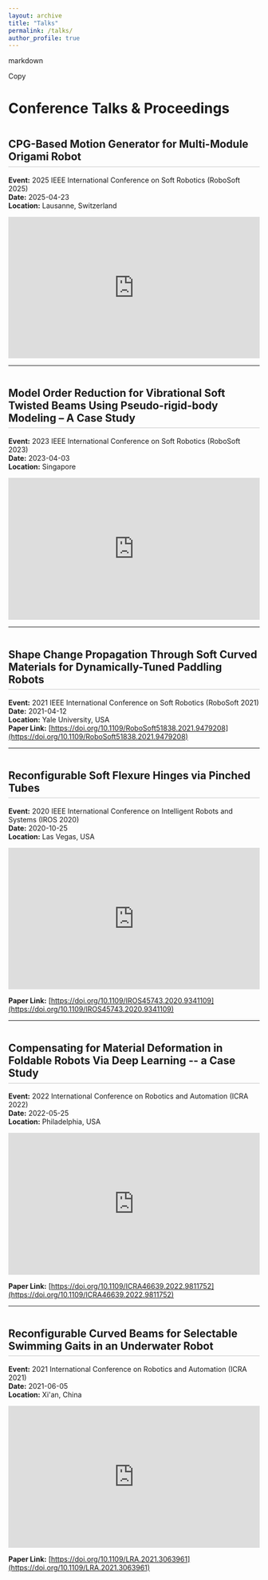 ```yaml
---
layout: archive
title: "Talks"
permalink: /talks/
author_profile: true
---
```


<style>
/* Style just for this page */
.custom-table-container {
  overflow-x: auto;
  margin-bottom: 1.5em;
}
.custom-teaching-table {
  width: 100%;
  border-collapse: collapse;
  background: #fcfcfc;
  font-size: 0.98em;
  margin-bottom: 0.5em;
}
.custom-teaching-table th, .custom-teaching-table td {
  border: 1px solid #e0e0e0;
  padding: 0.55em 0.7em;
  text-align: left;
  vertical-align: top;
}
.custom-teaching-table th {
  background: #f5f5f5;
  font-weight: 700;
}
.custom-teaching-table tr:nth-child(even) {
  background: #fafbfc;
}
.custom-table-footnote {
  font-size: 0.92em;
  margin-top: 0.2em;
  color: #555;
}
h2, h3 {
  margin-top: 2em;
  border-bottom: 2px solid #e1e1e1;
  padding-bottom: 0.3em;
  margin-bottom: 0.8em;
}
</style>

markdown

Copy
<style>
.video-container {
  position: relative;
  padding-bottom: 56.25%;
  height: 0;
  overflow: hidden;
  max-width: 100%;
}
.video-container iframe {
  position: absolute;
  top: 0;
  left: 0;
  width: 100%;
  height: 100%;
}
</style>

Conference Talks & Proceedings
======

## CPG-Based Motion Generator for Multi-Module Origami Robot

**Event:** 2025 IEEE International Conference on Soft Robotics (RoboSoft 2025)  
**Date:** 2025-04-23  
**Location:** Lausanne, Switzerland

<div class="video-container">
    <iframe 
        src="https://www.youtube.com/embed/Gz0DezhwF9U?si=iHWeSlufNNYtjXHT"
        width="560"
        height="315"
        frameborder="0" 
        allowfullscreen
        loading="lazy">
    </iframe>
</div>

---

## Model Order Reduction for Vibrational Soft Twisted Beams Using Pseudo-rigid-body Modeling – A Case Study

**Event:** 2023 IEEE International Conference on Soft Robotics (RoboSoft 2023)  
**Date:** 2023-04-03  
**Location:** Singapore

<div class="video-container">
    <iframe 
        src="https://www.youtube.com/embed/7g6SEwEBvhU?vq=hd1080"
        width="560"
        height="315"
        frameborder="0" 
        allowfullscreen
        loading="lazy">
    </iframe>
</div>

---

## Shape Change Propagation Through Soft Curved Materials for Dynamically-Tuned Paddling Robots

**Event:** 2021 IEEE International Conference on Soft Robotics (RoboSoft 2021)  
**Date:** 2021-04-12  
**Location:** Yale University, USA  
**Paper Link:** [https://doi.org/10.1109/RoboSoft51838.2021.9479208](https://doi.org/10.1109/RoboSoft51838.2021.9479208)

---

## Reconfigurable Soft Flexure Hinges via Pinched Tubes

**Event:** 2020 IEEE International Conference on Intelligent Robots and Systems (IROS 2020)  
**Date:** 2020-10-25  
**Location:** Las Vegas, USA

<div class="video-container">
    <iframe 
        src="https://www.youtube.com/embed/J5heXXD6mVo?vq=hd1080"
        width="560"
        height="315"
        frameborder="0" 
        allowfullscreen
        loading="lazy">
    </iframe>
</div>

**Paper Link:** [https://doi.org/10.1109/IROS45743.2020.9341109](https://doi.org/10.1109/IROS45743.2020.9341109)

---

## Compensating for Material Deformation in Foldable Robots Via Deep Learning -- a Case Study

**Event:** 2022 International Conference on Robotics and Automation (ICRA 2022)  
**Date:** 2022-05-25  
**Location:** Philadelphia, USA

<div class="video-container">
    <iframe 
        src="https://www.youtube.com/embed/AwS4vabv-JQ?vq=hd1080"
        width="560"
        height="315"
        frameborder="0" 
        allowfullscreen
        loading="lazy">
    </iframe>
</div>

**Paper Link:** [https://doi.org/10.1109/ICRA46639.2022.9811752](https://doi.org/10.1109/ICRA46639.2022.9811752)

---

## Reconfigurable Curved Beams for Selectable Swimming Gaits in an Underwater Robot

**Event:** 2021 International Conference on Robotics and Automation (ICRA 2021)  
**Date:** 2021-06-05  
**Location:** Xi'an, China

<div class="video-container">
    <iframe 
        src="https://www.youtube.com/embed/EszTDc9slyw?vq=hd1080"
        width="560"
        height="315"
        frameborder="0" 
        allowfullscreen
        loading="lazy">
    </iframe>
</div>

**Paper Link:** [https://doi.org/10.1109/LRA.2021.3063961](https://doi.org/10.1109/LRA.2021.3063961)
